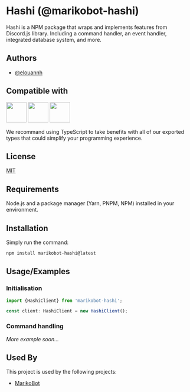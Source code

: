 
# Hashi (@marikobot-hashi)

Hashi is a NPM package that wraps and implements features from Discord.js library.
Including a command handler, an event handler, integrated database system, and more.



## Authors

- [@elouannh](https://www.github.com/elouannh)


## Compatible with

<a><img src="https://media.botmarket.ovh/3go1ei.png" width="55px"/></a>
<a><img src="https://media.botmarket.ovh/f1dzqa.png" width="55px"/></a>
<a><img src="https://media.botmarket.ovh/8vrpcv.png" width="55px"/></a>

We recommand using TypeScript to take benefits with all of our exported types that could simplify your programming experience.
## License

[MIT](https://choosealicense.com/licenses/mit/)


## Requirements

Node.js and a package manager (Yarn, PNPM, NPM) installed in your environment.
## Installation

Simply run the command:
```bash
npm install marikobot-hashi@latest
```
## Usage/Examples

### Initialisation

```typescript
import {HashiClient} from 'marikobot-hashi';

const client: HashiClient = new HashiClient();
```

### Command handling

*More example soon...*
## Used By

This project is used by the following projects:

- [MarikoBot](https://github.com/MarikoBot/mariko)

